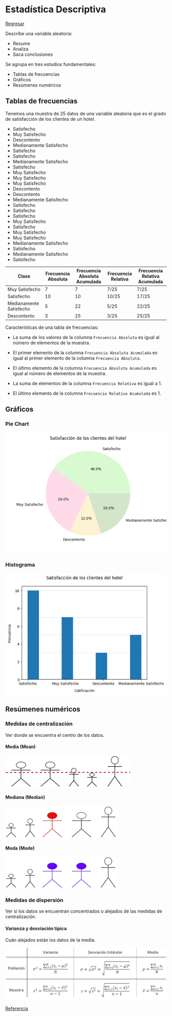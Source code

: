 # Estadística Descriptiva

[Regresar](../../README.md)

Describe una variable aleatoria:

- Resume
- Analiza
- Saca conclusiones

Se agrupa en tres estudios fundamentales:

- Tablas de frecuencias
- Gráficos
- Resúmenes numéricos

## Tablas de frecuencias

Tenemos una muestra de 25 datos de una variable aleatoria que es el grado de
satisfacción de los clientes de un hotel.

- Satisfecho
- Muy Satisfecho
- Descontento
- Medianamente Satisfecho
- Satisfecho
- Satisfecho
- Medianamente Satisfecho
- Satisfecho
- Muy Satisfecho
- Muy Satisfecho
- Muy Satisfecho
- Descontento
- Descontento
- Medianamente Satisfecho
- Satisfecho
- Satisfecho
- Satisfecho
- Muy Satisfecho
- Satisfecho
- Muy Satisfecho
- Muy Satisfecho
- Medianamente Satisfecho
- Satisfecho
- Medianamente Satisfecho
- Satisfecho

| Clase                   | Frecuencia Absoluta | Frecuencia Absoluta Acumulada | Frecuencia Relativa | Frecuencia Relativa Acumulada |
|-------------------------|---------------------|-------------------------------|---------------------|-------------------------------|
| Muy Satisfecho          | 7                   | 7                             | 7/25                | 7/25                          |
| Satisfecho              | 10                  | 10                            | 10/25               | 17/25                         |
| Medianamente Satisfecho | 5                   | 22                            | 5/25                | 22/25                         |
| Descontento             | 3                   | 25                            | 3/25                | 25/25                         |

Características de una tabla de frecuencias:

- La suma de los valores de la columna `Frecuencia Absoluta` es igual al número
  de elementos de la muestra.

- El primer elemento de la columna `Frecuencia Absoluta Acumulada` es igual
  al primer elemento de la columna `Frecuencia Absoluta`.

- El último elemento de la columna `Frecuencia Absoluta Acumulada` es igual
  al número de elementos de la muestra.

- La suma de elementos de la columna `Frecuencia Relativa` es igual a 1.

- El último elemento de la columna `Frecuencia Relativa Acumulada` es 1.

## Gráficos

### Pie Chart

![Pie Chart](../images/satisfaccion_clientes_hotel.png "Pie Chart")

### Histograma

![Histograma](../images/satisfaccion_clientes_hotel_hist.png "Histograma")

## Resúmenes numéricos

### Medidas de centralización

Ver donde se encuentra el centro de los datos.

#### Media (Mean)

![Mean](../images/mean.png "Mean")

#### Mediana (Median)

![Median](../images/median.png "Median")

#### Moda (Mode)

![Mode](../images/mode.png "Mode")


### Medidas de dispersión

Ver si los datos se encuentran concentrados o alejados de las medidas de
centralización.

#### Varianza y desviación típica

Cuán alejados están los datos de la media.

![Varianza](../images/varianza.png "Varianza")

[Referencia](https://matemovil.com/wp-content/uploads/2019/10/f%C3%B3rmulas-de-la-varianza-y-la-desviaci%C3%B3n-est%C3%A1ndar.jpg)
